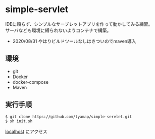 # simple-servlet

IDEに頼らず、シンプルなサーブレットアプリを作って動かしてみる練習。  
サーバなども環境に縛られないようコンテナで構築。
- 2020/08/31
やはりビルドツールなしはきついのでmaven導入

## 環境
- git
- Docker
- docker-compose
- Maven
## 実行手順
```bash
$ git clone https://github.com/tyamap/simple-servlet.git
$ sh init.sh
```
[localhost](http://localhost) にアクセス